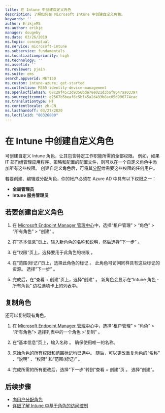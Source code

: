 ```yaml
---
title: 在 Intune 中创建自定义角色
description: 了解如何在 Microsoft Intune 中创建自定义角色。
keywords: ''
author: ErikjeMS
ms.author: erikje
manager: dougeby
ms.date: 03/26/2019
ms.topic: conceptual
ms.service: microsoft-intune
ms.subservice: fundamentals
ms.localizationpriority: high
ms.technology: ''
ms.assetid: ''
ms.reviewer: pjain
ms.suite: ems
search.appverid: MET150
ms.custom: intune-azure; get-started
ms.collection: M365-identity-device-management
ms.openlocfilehash: 07c29f45c2d9356bda78e021d3baf9647aa03397
ms.sourcegitcommit: e2567b5beaf6c5bf45a2d493b8ac05d996774cac
ms.translationtype: HT
ms.contentlocale: zh-CN
ms.lasthandoff: 03/27/2020
ms.locfileid: "80326800"
---
```

# <a name="create-a-custom-role-in-intune"></a>在 Intune 中创建自定义角色

可创建自定义 Intune 角色，让其包含特定工作职能所需的全部权限。 例如，如果 IT 部门组管理应用程序、策略和配置的配置文件，则可以在一个自定义角色中添加所有这些权限。 创建自定义角色后，可将其[分配](assign-role.md)给需要这些权限的任何用户。

若要创建、编辑或分配角色，你的帐户必须在 Azure AD 中具有以下权限之一：
- **全局管理员**
- **Intune 服务管理员**

## <a name="to-create-a-custom-role"></a>若要创建自定义角色

1. 在 [Microsoft Endpoint Manager 管理中心](https://go.microsoft.com/fwlink/?linkid=2109431)中，选择“租户管理” > “角色” > “所有角色” > “创建”     。

2. 在“基本信息”页上，输入新角色的名称和说明，然后选择“下一步”   。

3. 在“权限”页上，选择要用于此角色的权限  。

4. 在“范围(标记)”页上，选择此角色的标记  。 此角色可访问同样具有这些标记的资源。 选择“下一步”  。

5. 完成后，在“查看 + 创建”页上，选择“创建”   。 新角色会显示在“Intune 角色 - 所有角色”  边栏选项卡上的列表中。

## <a name="copy-a-role"></a>复制角色

还可以复制现有角色。

1. 在 [Microsoft Endpoint Manager 管理中心](https://go.microsoft.com/fwlink/?linkid=2109431)中，选择“租户管理” > “角色” > “所有角色”> 选择列表中的一个角色 >“复制”     。

2. 在“基本信息”页上，输入名称  。 确保使用唯一的名称。

3. 原始角色的所有权限和范围标记均已选中。 随后，可以更改重复角色的“名称”  、“说明”  、“权限”  和“范围(标记)”  。

4. 完成所需的所有更改后，选择“下一步”转到“查看 + 创建”页   。 选择“创建”。  

## <a name="next-steps"></a>后续步骤
- [向用户分配角色](assign-role.md)
- [详细了解 Intune 中基于角色的访问控制](role-based-access-control.md)


